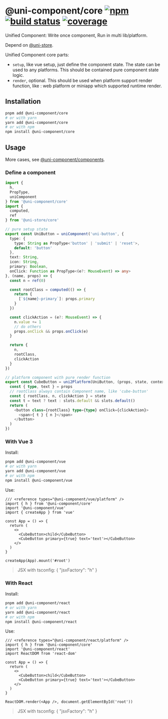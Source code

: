 # @uni-component/core [![npm](https://badgen.net/npm/v/@uni-component/core)](https://www.npmjs.com/package/@uni-component/core) [![build status](https://github.com/dolymood/uni-component/workflows/test/badge.svg)](https://github.com/dolymood/uni-component/actions/workflows/test.yml) [![coverage](https://badgen.net/codecov/c/github/dolymood/uni-component)](https://codecov.io/github/dolymood/uni-component)

Unified Component: Write once component, Run in multi lib/platform.

Depend on [@uni-store](https://github.com/dolymood/uni-store).

Unified Component core parts:

- `setup`, like vue setup, just define the component state. The state can be used to any platforms. This should be contained pure component state logic.
- `render`, optional. This should be used when platform support render function, like : web platform or miniapp which supported runtime render.

## Installation

```bash
pnpm add @uni-component/core
# or with yarn
yarn add @uni-component/core
# or with npm
npm install @uni-component/core
```

## Usage

More cases, see [@uni-component/components](https://github.com/dolymood/uni-component/tree/main/packages/components).

### Define a component

```ts
import {
  h,
  PropType,
  uniComponent
} from '@uni-component/core'
import {
  computed,
  ref
} from '@uni-store/core'

// pure setup state
export const UniButton = uniComponent('uni-button', {
  type: {
    type: String as PropType<'button' | 'submit' | 'reset'>,
    default: 'button'
  },
  text: String,
  icon: String,
  primary: Boolean,
  onClick: Function as PropType<(e?: MouseEvent) => any>
}, (name, props) => {
  const n = ref(0)

  const rootClass = computed(() => {
    return {
      [`${name}-primary`]: props.primary
    }
  })

  const clickAction = (e?: MouseEvent) => {
    n.value += 1
    // do others
    props.onClick && props.onClick(e)
  }

  return {
    n,
    rootClass,
    clickAction
  }
})

// platform component with pure render function
export const CubeButton = uni2Platform(UniButton, (props, state, context) => {
  const { type, text } = props
  // rootClass always contain Component name, like 'cube-button'
  const { rootClass, n, clickAction } = state
  const t = text ? text : slots.default && slots.default()
  return (
    <button class={rootClass} type={type} onClick={clickAction}>
      <span>{ t } { n }</span>
    </button>
  )
})
```

### With Vue 3

Install:

```bash
pnpm add @uni-component/vue
# or with yarn
yarn add @uni-component/vue
# or with npm
npm install @uni-component/vue
```

Use:

```tsx
/// <reference types="@uni-component/vue/platform" />
import { h } from '@uni-component/core'
import '@uni-component/vue'
import { createApp } from 'vue'

const App = () => {
  return (
    <>
      <CubeButton>child</CubeButton>
      <CubeButton primary={true} text='text'></CubeButton>
    </>
  )
}

createApp(App).mount('#root')
```

> JSX with tsconfig:
> { "jsxFactory": "h" }

### With React

Install:

```bash
pnpm add @uni-component/react
# or with yarn
yarn add @uni-component/react
# or with npm
npm install @uni-component/react
```

Use:

```tsx
/// <reference types="@uni-component/react/platform" />
import { h } from '@uni-component/core'
import '@uni-component/react'
import ReactDOM from 'react-dom'

const App = () => {
  return (
    <>
      <CubeButton>child</CubeButton>
      <CubeButton primary={true} text='text'></CubeButton>
    </>
  )
}

ReactDOM.render(<App />, document.getElementById('root'))
```

> JSX with tsconfig:
> { "jsxFactory": "h" }
